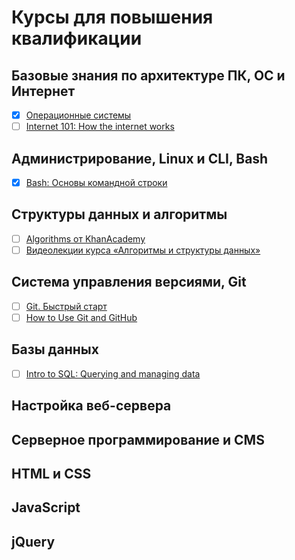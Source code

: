 # Курсы для повышения квалификации

## Базовые знания по архитектуре ПК, ОС и Интернет
- [x] [Операционные системы](https://ru.hexlet.io/courses/operating_systems)
- [ ] [Internet 101: How the internet works](https://www.khanacademy.org/computing/computer-science/internet-intro)

## Администрирование, Linux и CLI, Bash
- [x] [Bash: Основы командной строки](https://ru.hexlet.io/courses/bash)

## Структуры данных и алгоритмы
- [ ] [Algorithms от KhanAcademy](https://www.khanacademy.org/computing/computer-science/algorithms)
- [ ] [Видеолекции курса «Алгоритмы и структуры данных»](https://yandexdataschool.ru/edu-process/courses/algorithms)

## Система управления версиями, Git
- [ ] [Git. Быстрый старт](https://geekbrains.ru/courses/66)
- [ ] [How to Use Git and GitHub](https://www.udacity.com/course/how-to-use-git-and-github--ud775)

## Базы данных
- [ ] [Intro to SQL: Querying and managing data](https://www.khanacademy.org/computing/computer-programming/sql)

## Настройка веб-сервера

## Серверное программирование и CMS

## HTML и CSS

## JavaScript

## jQuery
